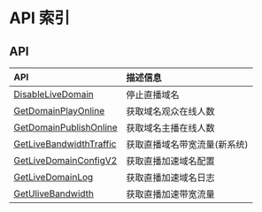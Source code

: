# API 索引

## API

| API | 描述信息 |
|:---|:---|
|[DisableLiveDomain](api/ulive-api/disable_live_domain)|停止直播域名|
|[GetDomainPlayOnline](api/ulive-api/get_domain_play_online)|获取域名观众在线人数|
|[GetDomainPublishOnline](api/ulive-api/get_domain_publish_online)|获取域名主播在线人数|
|[GetLiveBandwidthTraffic](api/ulive-api/get_live_bandwidth_traffic)|获取直播域名带宽流量(新系统)|
|[GetLiveDomainConfigV2](api/ulive-api/get_live_domain_config_v2)|获取直播加速域名配置|
|[GetLiveDomainLog](api/ulive-api/get_live_domain_log)|获取直播加速域名日志|
|[GetUliveBandwidth](api/ulive-api/get_ulive_bandwidth)|获取直播加速带宽流量|
